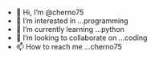 - 👋 Hi, I’m @cherno75
- 👀 I’m interested in ...programming
- 🌱 I’m currently learning ...python
- 💞️ I’m looking to collaborate on ...coding
- 📫 How to reach me ...cherno75

<!---
cherno75/cherno75 is a ✨ special ✨ repository because its `README.md` (this file) appears on your GitHub profile.
You can click the Preview link to take a look at your changes.
--->
